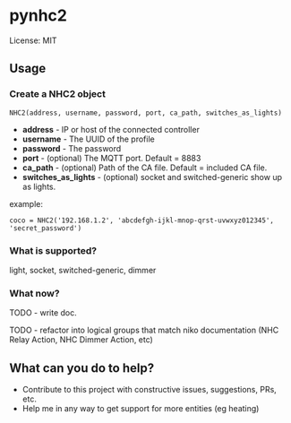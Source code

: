 # pynhc2

License: MIT

## Usage

### Create a NHC2 object

```
NHC2(address, username, password, port, ca_path, switches_as_lights)
```

* __address__ - IP or host of the connected controller 
* __username__ - The UUID of the profile
* __password__ - The password
* __port__ - (optional) The MQTT port. Default = 8883
* __ca_path__ - (optional) Path of the CA file. Default = included CA file.
* __switches_as_lights__ - (optional) socket and switched-generic show up as lights.

 example:

 ```
 coco = NHC2('192.168.1.2', 'abcdefgh-ijkl-mnop-qrst-uvwxyz012345', 'secret_password')
 ```
 
### What is supported?
light, socket, switched-generic, dimmer

### What now?
 TODO - write doc.
 
 TODO - refactor into logical groups that match niko documentation (NHC Relay Action, NHC Dimmer Action, etc)
 
## What can you do to help?

 * Contribute to this project with constructive issues, suggestions, PRs, etc.
 * Help me in any way to get support for more entities (eg heating)

